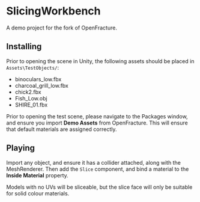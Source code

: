 # SlicingWorkbench

A demo project for the fork of OpenFracture.

## Installing

Prior to opening the scene in Unity, the following assets should be placed in `Assets\TestObjects/`:

 - binoculars\_low.fbx
 - charcoal\_grill\_low.fbx
 - chick2.fbx
 - Fish\_Low.obj
 - SHIRE\_01.fbx

Prior to opening the test scene, please navigate to the Packages window, and ensure you import **Demo Assets** from OpenFracture. This will ensure that default materials are assigned correctly.

## Playing

Import any object, and ensure it has a collider attached, along with the MeshRenderer. Then add the `Slice` component, and bind a material to the **Inside Material** property.

Models with no UVs will be sliceable, but the slice face will only be suitable for solid colour materials.
 
